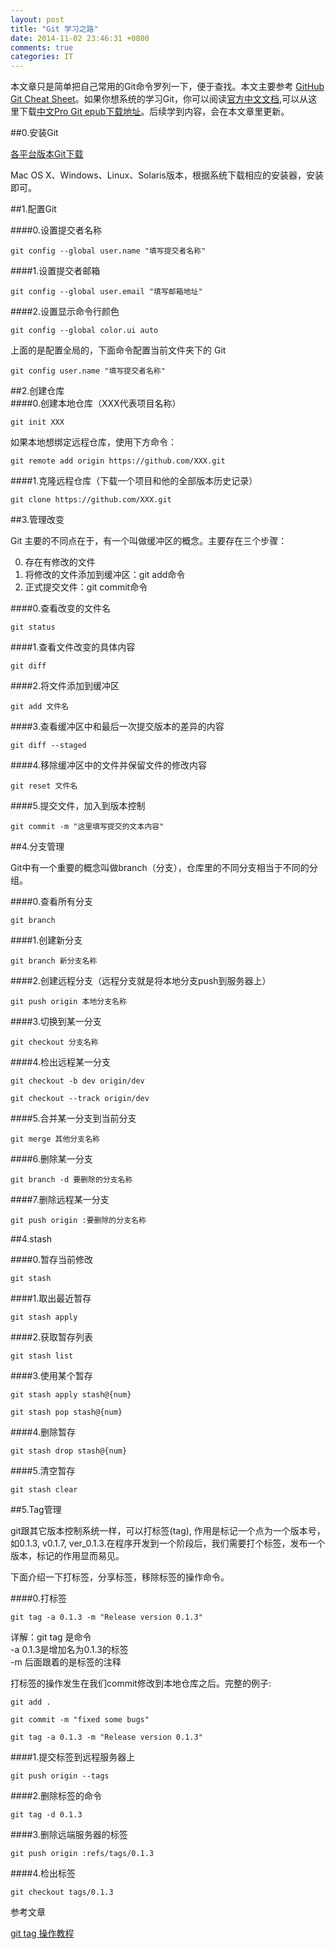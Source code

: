 ```yaml
---
layout: post
title: "Git 学习之路"
date: 2014-11-02 23:46:31 +0800
comments: true
categories: IT
---
```


本文章只是简单把自己常用的Git命令罗列一下，便于查找。本文主要参考 [GitHub Git Cheat Sheet](https://training.github.com/kit/downloads/github-git-cheat-sheet.pdf)。如果你想系统的学习Git，你可以阅读[官方中文文档](http://git-scm.com/doc),可以从这里下载[中文Pro Git epub下载地址](http://pan.baidu.com/s/1c0xUk3e)。后续学到内容，会在本文章里更新。  

##0.安装Git

[各平台版本Git下载](http://git-scm.com/downloads) 

Mac OS X、Windows、Linux、Solaris版本，根据系统下载相应的安装器，安装即可。

##1.配置Git   

####0.设置提交者名称

```
git config --global user.name "填写提交者名称"  
```

####1.设置提交者邮箱

```
git config --global user.email "填写邮箱地址"  
```

####2.设置显示命令行颜色  

```
git config --global color.ui auto
```

上面的是配置全局的，下面命令配置当前文件夹下的 Git

```
git config user.name "填写提交者名称" 
```

##2.创建仓库  
####0.创建本地仓库（XXX代表项目名称）  

```
git init XXX  
```
如果本地想绑定远程仓库，使用下方命令：  

```
git remote add origin https://github.com/XXX.git
```

####1.克隆远程仓库（下载一个项目和他的全部版本历史记录）  

```
git clone https://github.com/XXX.git
```

##3.管理改变

Git 主要的不同点在于，有一个叫做缓冲区的概念。主要存在三个步骤：  

0. 存在有修改的文件  
1. 将修改的文件添加到缓冲区：git add命令  
2. 正式提交文件：git commit命令  

####0.查看改变的文件名  

```
git status
```

####1.查看文件改变的具体内容  
```
git diff
```
####2.将文件添加到缓冲区  

```
git add 文件名
```
####3.查看缓冲区中和最后一次提交版本的差异的内容  

```
git diff --staged
```
####4.移除缓冲区中的文件并保留文件的修改内容

```
git reset 文件名
```
####5.提交文件，加入到版本控制

```
git commit -m "这里填写提交的文本内容"
```
##4.分支管理

Git中有一个重要的概念叫做branch（分支），仓库里的不同分支相当于不同的分组。  

####0.查看所有分支

```
git branch
```
####1.创建新分支

```
git branch 新分支名称
```

####2.创建远程分支（远程分支就是将本地分支push到服务器上）

```
git push origin 本地分支名称
```
####3.切换到某一分支 

```
git checkout 分支名称
```
####4.检出远程某一分支

```
git checkout -b dev origin/dev
```

```
git checkout --track origin/dev
```

####5.合并某一分支到当前分支

```
git merge 其他分支名称
```

####6.删除某一分支

```
git branch -d 要删除的分支名称
```
####7.删除远程某一分支  

```
git push origin :要删除的分支名称
```
##4.stash

####0.暂存当前修改

```
git stash
```

####1.取出最近暂存

```
git stash apply
```

####2.获取暂存列表
```
git stash list
```

####3.使用某个暂存

```
git stash apply stash@{num}
```

```
git stash pop stash@{num}
```
####4.删除暂存

```
git stash drop stash@{num}
```

####5.清空暂存

```
git stash clear
```

##5.Tag管理  

git跟其它版本控制系统一样，可以打标签(tag), 作用是标记一个点为一个版本号，如0.1.3, v0.1.7, ver_0.1.3.在程序开发到一个阶段后，我们需要打个标签，发布一个版本，标记的作用显而易见。

下面介绍一下打标签，分享标签，移除标签的操作命令。

####0.打标签  

```
git tag -a 0.1.3 -m "Release version 0.1.3"
```

详解：git tag 是命令  
-a 0.1.3是增加名为0.1.3的标签  
-m 后面跟着的是标签的注释  

打标签的操作发生在我们commit修改到本地仓库之后。完整的例子:
```
git add .

git commit -m "fixed some bugs"

git tag -a 0.1.3 -m "Release version 0.1.3"
```

####1.提交标签到远程服务器上

```
git push origin --tags
```

####2.删除标签的命令

```
git tag -d 0.1.3
```
####3.删除远端服务器的标签

```
git push origin :refs/tags/0.1.3
```
####4.检出标签

```
git checkout tags/0.1.3
```

参考文章  

[git tag 操作教程](http://www.360doc.com/content/11/1115/16/2036337_164561697.shtml)